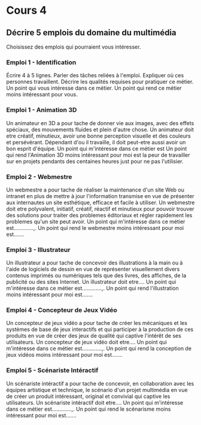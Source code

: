 # Cours 4
## Décrire 5 emplois du domaine du multimédia
Choisissez des emplois qui pourraient vous intéresser. 

### Emploi 1 - Identification
Écrire 4 à 5 lignes. Parler des tâches reliées à l'emploi. Expliquer où ces personnes travaillent. Décrire les qualités requises pour pratiquer ce métier. Un point qui vous intéresse dans ce métier. Un point qui rend ce métier moins intéressant pour vous.  

### Emploi 1 - Animation 3D
Un animateur en 3D a pour tache de donner vie aux images, avec des effets spéciaux, des mouvements fluides et plein d'autre chose. 
Un animateur doit etre créatif, minutieux, avoir une bonne perception visuelle et des couleurs et persévérant. Dépendant d'ou il travaille, il doit peut-etre aussi avoir un bon esprit d'équipe. Un point qui m'intéresse dans ce métier est Un point qui rend l'Animation 3D moins intéressant pour moi est la peur de travailler sur en projets pendants des centaines heures just pour ne pas l'utilisier.

### Emploi 2 - Webmestre
Un webmestre a pour tache de réaliser la maintenance d'un site Web ou intranet en plus de mettre à jour l'information transmise en vue de présenter aux internautes un site esthétique, efficace et facile à utiliser.
Un webmestre doit etre polyvalent, initiatif, créatif, réactif et minutieux pour pouvoir trouver des solutions pour traiter des problemes éditoriaux et régler rapidement les problemes qu'un site peut avoir. Un point qui m'intéresse dans ce métier est.............,. Un point qui rend le webmestre moins intéressant pour moi est.......

### Emploi 3 - Illustrateur
Un illustrateur a pour tache de concevoir des illustrations à la main ou à l'aide de logiciels de dessin en vue de représenter visuellement divers contenus imprimés ou numériques tels que des livres, des affiches, de la publicité ou des sites Internet.
Un illustrateur doit etre....        Un point qui m'intéresse dans ce métier est.............,. Un point qui rend l'illustration moins intéressant pour moi est.......

### Emploi 4 - Concepteur de Jeux Vidéo
Un concepteur de jeux vidéo a pour tache de créer les mécaniques et les systèmes de base de jeux interactifs et qui participer à la production de ces produits en vue de créer des jeux de qualité qui captive l'intérêt de ses utilisateurs.
Un concepteur de jeux vidéo doit etre....        Un point qui m'intéresse dans ce métier est.............,. Un point qui rend la conception de jeux vidéos moins intéressant pour moi est.......

### Emploi 5 - Scénariste Intéractif
Un scénariste intéractif a pour tache de concevoir, en collaboration avec les équipes artistique et technique, le scénario d'un projet multimédia en vue de créer un produit intéressant, original et convivial qui captive les utilisateurs.
Un scénariste intéractif doit etre....        Un point qui m'intéresse dans ce métier est.............,. Un point qui rend le scénarisme moins intéressant pour moi est.......
